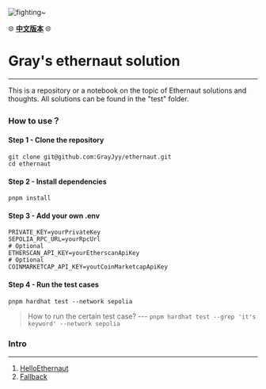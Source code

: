![fighting~](https://images.pexels.com/photos/879109/pexels-photo-879109.jpeg?auto=compress&cs=tinysrgb&w=1260&h=750&dpr=2 'code')

🌐 [**中文版本**](https://github.com/GrayJyy/ethernaut) 🌐

# Gray's ethernaut solution

---

This is a repository or a notebook on the topic of Ethernaut solutions and thoughts. All solutions can be found in the "test" folder.



### How to use？

#### Step 1 - Clone the repository

```
git clone git@github.com:GrayJyy/ethernaut.git
cd ethernaut
```

#### Step 2 - Install dependencies

```
pnpm install
```

#### Step 3 - Add your own .env

```shell
PRIVATE_KEY=yourPrivateKey
SEPOLIA_RPC_URL=yourRpcUrl
# Optional
ETHERSCAN_API_KEY=yourEtherscanApiKey
# Optional
COINMARKETCAP_API_KEY=youtCoinMarketcapApiKey
```



#### Step 4 - Run the test cases

```
pnpm hardhat test --network sepolia
```

> How to run the certain test case?  --- `pnpm hardhat test --grep 'it's keyword' --network sepolia`





### Intro
---

1. [HelloEthernaut](https://github.com/GrayJyy/ethernaut/blob/main/test/01-HelloEthernaut-test.ts)
2. [Fallback](https://github.com/GrayJyy/ethernaut/blob/main/test/02-Fallback-test.ts)